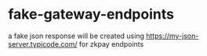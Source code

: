# fake-gateway-endpoints
a fake json response will be created using https://my-json-server.typicode.com/ for zkpay endpoints
